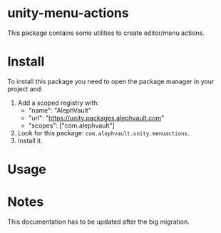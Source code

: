 # unity-menu-actions
This package contains some utilities to create editor/menu actions.

# Install
To install this package you need to open the package manager in your project and:

  1. Add a scoped registry with:
     - "name": "AlephVault"
     - "url": "https://unity.packages.alephvault.com"
     - "scopes": ["com.alephvault"]
  2. Look for this package: `com.alephvault.unity.menuactions`.
  3. Install it.

# Usage

# Notes
This documentation has to be updated after the big migration.
